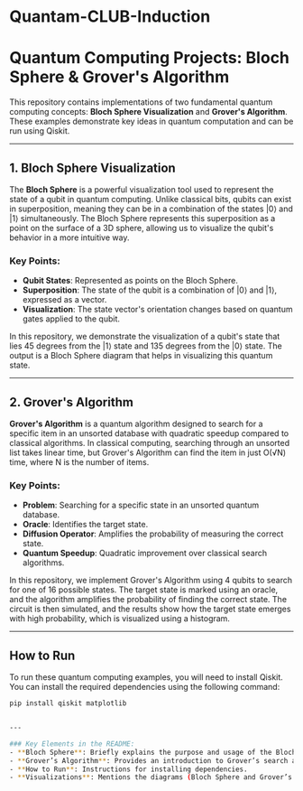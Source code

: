 # Quantam-CLUB-Induction
 # Quantum Computing Projects: Bloch Sphere & Grover's Algorithm

This repository contains implementations of two fundamental quantum computing concepts: **Bloch Sphere Visualization** and **Grover's Algorithm**. These examples demonstrate key ideas in quantum computation and can be run using Qiskit.

---

## 1. Bloch Sphere Visualization

The **Bloch Sphere** is a powerful visualization tool used to represent the state of a qubit in quantum computing. Unlike classical bits, qubits can exist in superposition, meaning they can be in a combination of the states |0⟩ and |1⟩ simultaneously. The Bloch Sphere represents this superposition as a point on the surface of a 3D sphere, allowing us to visualize the qubit's behavior in a more intuitive way.

### Key Points:
- **Qubit States**: Represented as points on the Bloch Sphere.
- **Superposition**: The state of the qubit is a combination of |0⟩ and |1⟩, expressed as a vector.
- **Visualization**: The state vector's orientation changes based on quantum gates applied to the qubit.

In this repository, we demonstrate the visualization of a qubit's state that lies 45 degrees from the |1⟩ state and 135 degrees from the |0⟩ state. The output is a Bloch Sphere diagram that helps in visualizing this quantum state.

---

## 2. Grover's Algorithm

**Grover's Algorithm** is a quantum algorithm designed to search for a specific item in an unsorted database with quadratic speedup compared to classical algorithms. In classical computing, searching through an unsorted list takes linear time, but Grover's Algorithm can find the item in just O(√N) time, where N is the number of items.

### Key Points:
- **Problem**: Searching for a specific state in an unsorted quantum database.
- **Oracle**: Identifies the target state.
- **Diffusion Operator**: Amplifies the probability of measuring the correct state.
- **Quantum Speedup**: Quadratic improvement over classical search algorithms.

In this repository, we implement Grover's Algorithm using 4 qubits to search for one of 16 possible states. The target state is marked using an oracle, and the algorithm amplifies the probability of finding the correct state. The circuit is then simulated, and the results show how the target state emerges with high probability, which is visualized using a histogram.

---

## How to Run

To run these quantum computing examples, you will need to install Qiskit. You can install the required dependencies using the following command:

```bash
pip install qiskit matplotlib


---

### Key Elements in the README:
- **Bloch Sphere**: Briefly explains the purpose and usage of the Bloch Sphere to represent qubit states.
- **Grover’s Algorithm**: Provides an introduction to Grover’s search algorithm and its key components, like the oracle and diffusion operator.
- **How to Run**: Instructions for installing dependencies.
- **Visualizations**: Mentions the diagrams (Bloch Sphere and Grover’s Algorithm circuit & results) that can be generated by running the code in the repository.
